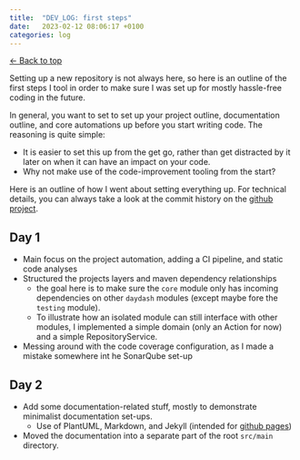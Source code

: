 ```yaml
---
title:  "DEV_LOG: first steps"
date:   2023-02-12 08:06:17 +0100
categories: log
---
```


[<- Back to top](/)

Setting up a new repository is not always here, so here is an outline of the first steps I tool in order to
make sure I was set up for mostly hassle-free coding in the future.

In general, you want to set to set up your project outline, documentation outline, and core automations up before you start writing code.
The reasoning is quite simple:

- It is easier to set this up from the get go, rather than get distracted by it later on when it can have an impact
  on your code.
- Why not make use of the code-improvement tooling from the start?

Here is an outline of how I went about setting everything up.
For technical details, you can always take a look at the commit history on
the [github project](https://github.com/sddevelopment-be/daydash/commits/main).

## Day 1

- Main focus on the project automation, adding a CI pipeline, and static code analyses
- Structured the projects layers and maven dependency relationships
    - the goal here is to make sure the `core` module only has incoming dependencies on other `daydash` modules (except maybe fore the `testing`
      module).
    - To illustrate how an isolated module can still interface with other modules, I implemented a simple domain (only an Action for now) and a
      simple RepositoryService.
- Messing around with the code coverage configuration, as I made a mistake somewhere int he SonarQube set-up

## Day 2

- Add some documentation-related stuff, mostly to demonstrate minimalist documentation set-ups.
    - Use of PlantUML, Markdown, and Jekyll (intended
      for [github pages](https://docs.github.com/en/pages/setting-up-a-github-pages-site-with-jekyll/about-jekyll-build-errors-for-github-pages-sites))
- Moved the documentation into a separate part of the root `src/main` directory.